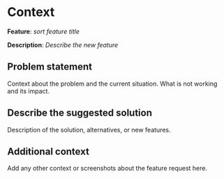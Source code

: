 # Context

**Feature**: *sort feature title*

**Description**: *Describe the new feature*

## Problem statement

Context about the problem and the current situation.
What is not working and its impact.

## Describe the suggested solution

Description of the solution, alternatives, or new features.

## Additional context

Add any other context or screenshots about the feature request here.
